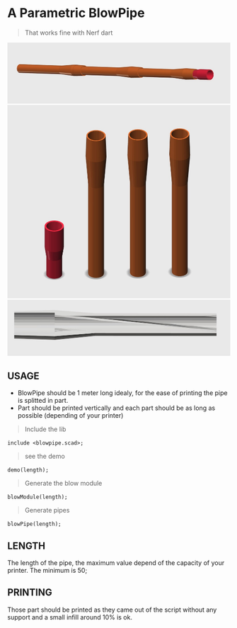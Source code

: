 # A Parametric BlowPipe 
> That works fine with Nerf dart

![image](preview3.jpg)
![image](preview.jpg)
![image](preview2.jpg)

## USAGE

- BlowPipe should be 1 meter long idealy, for the ease of printing the pipe is splitted in part.
- Part should be printed vertically and each part should be as long as possible (depending of your printer)


> Include the lib

```
include <blowpipe.scad>;
```

> see the demo


```
demo(length); 
```

> Generate the blow module

```
blowModule(length); 
```

> Generate pipes

```
blowPipe(length);
```

## LENGTH

The length of the pipe, the maximum value depend of the capacity of your printer. The minimum is 50;

## PRINTING
Those part should be printed as they came out of the script without any support and a small infill around 10% is ok.
